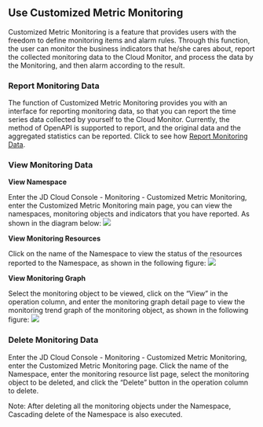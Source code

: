 ## Use Customized Metric Monitoring

Customized Metric Monitoring is a feature that provides users with the freedom to define monitoring items and alarm rules. Through this function, the user can monitor the business indicators that he/she cares about, report the collected monitoring data to the Cloud Monitor, and process the data by the Monitoring, and then alarm according to the result.

### Report Monitoring Data

The function of Customized Metric Monitoring provides you with an interface for reporting monitoring data, so that you can report the time series data collected by yourself to the Cloud Monitor. Currently, the method of OpenAPI is supported to report, and the original data and the aggregated statistics can be reported.
Click to see how [Report Monitoring Data](http://docs.jdcloud.com/en/monitoring/reporting-monitoring-data).

### View Monitoring Data
**View Namespace**

Enter the JD Cloud Console - Monitoring - Customized Metric Monitoring, enter the Customized Metric Monitoring main page, you can view the namespaces, monitoring objects and indicators that you have reported. As shown in the diagram below:
![](https://raw.githubusercontent.com/jdcloudcom/en/Monitoring/image/Cloud-Monitor/getting-started/cmm-01.png)

**View Monitoring Resources**

Click on the name of the Namespace to view the status of the resources reported to the Namespace, as shown in the following figure:
![](https://raw.githubusercontent.com/jdcloudcom/en/Monitoring/image/Cloud-Monitor/getting-started/cmm-02.png)

**View Monitoring Graph**

Select the monitoring object to be viewed, click on the “View” in the operation column, and enter the monitoring graph detail page to view the monitoring trend graph of the monitoring object, as shown in the following figure:
![](https://raw.githubusercontent.com/jdcloudcom/en/Monitoring/image/Cloud-Monitor/getting-started/cmm-03.png)

### Delete Monitoring Data

Enter the JD Cloud Console - Monitoring - Customized Metric Monitoring, enter the Customized Metric Monitoring page. Click the name of the Namespace, enter the monitoring resource list page, select the monitoring object to be deleted, and click the “Delete” button in the operation column to delete.

Note: After deleting all the monitoring objects under the Namespace, Cascading delete of the Namespace is also executed.
